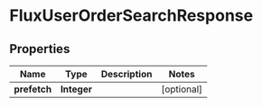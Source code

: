 
# FluxUserOrderSearchResponse

## Properties
Name | Type | Description | Notes
------------ | ------------- | ------------- | -------------
**prefetch** | **Integer** |  |  [optional]



